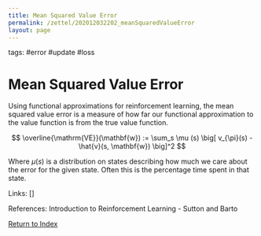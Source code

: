 ```yaml
---
title: Mean Squared Value Error
permalink: /zettel/202012032202_meanSquaredValueError
layout: page
---
```

tags: #error #update #loss

# Mean Squared Value Error

Using functional approximations for reinforcement learning, the mean squared value error 
is a measure of how far our functional approximation to the value function is 
from the true value function. 

$$
\overline{\mathrm{VE}}(\mathbf{w}) := \sum_s \mu (s) \big[ v_{\pi}(s) - \hat{v}(s, \mathbf{w}) \big]^2
$$

Where $\mu(s)$ is a distribution on states describing how much we care about the error
for the given state. Often this is the percentage time spent in that state. 

Links: []

References: Introduction to Reinforcement Learning - Sutton and Barto

[Return to Index](index)